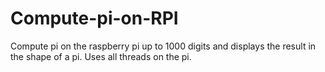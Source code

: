 ﻿# Compute-pi-on-RPI
Compute pi on the raspberry pi up to 1000 digits and displays the result in the shape of a pi.
Uses all threads on the pi.
